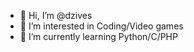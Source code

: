 - 👋 Hi, I’m @dzives
- 👀 I’m interested in Coding/Video games
- 🌱 I’m currently learning Python/C/PHP

<!---
dzives/dzives is a ✨ special ✨ repository because its `README.md` (this file) appears on your GitHub profile.
You can click the Preview link to take a look at your changes.
--->
